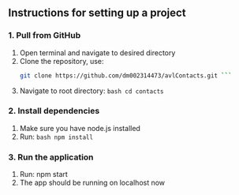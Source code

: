 ## Instructions for setting up a project

### 1. Pull from GitHub

1. Open terminal and navigate to desired directory
2. Clone the repository, use:
   ````bash
   git clone https://github.com/dm002314473/avlContacts.git ```
   ````
3. Navigate to root directory: `bash cd contacts`

### 2. Install dependencies

1. Make sure you have node.js installed
2. Run: `bash npm install`

### 3. Run the application

1. Run: npm start
2. The app should be running on localhost now
